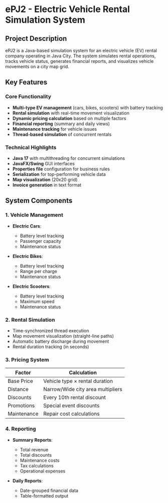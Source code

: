 # ePJ2 - Electric Vehicle Rental Simulation System

## Project Description

ePJ2 is a Java-based simulation system for an electric vehicle (EV) rental company operating in Java City. The system simulates rental operations, tracks vehicle status, generates financial reports, and visualizes vehicle movements on a city map grid.

## Key Features

### Core Functionality
- **Multi-type EV management** (cars, bikes, scooters) with battery tracking
- **Rental simulation** with real-time movement visualization
- **Dynamic pricing calculation** based on multiple factors
- **Financial reporting** (summary and daily views)
- **Maintenance tracking** for vehicle issues
- **Thread-based simulation** of concurrent rentals

### Technical Highlights
- **Java 17** with multithreading for concurrent simulations
- **JavaFX/Swing** GUI interfaces
- **Properties file** configuration for business rules
- **Serialization** for top-performing vehicle data
- **Map visualization** (20x20 grid)
- **Invoice generation** in text format

## System Components

### 1. Vehicle Management
- **Electric Cars**:
  - Battery level tracking
  - Passenger capacity
  - Maintenance status
  
- **Electric Bikes**:
  - Battery level tracking
  - Range per charge
  - Maintenance status

- **Electric Scooters**:
  - Battery level tracking
  - Maximum speed
  - Maintenance status

### 2. Rental Simulation
- Time-synchronized thread execution
- Map movement visualization (straight-line paths)
- Automatic battery discharge during movement
- Rental duration tracking (in seconds)

### 3. Pricing System
| Factor | Calculation |
|--------|-------------|
| Base Price | Vehicle type × rental duration |
| Distance | Narrow/Wide city area multipliers |
| Discounts | Every 10th rental discount |
| Promotions | Special event discounts |
| Maintenance | Repair cost calculations |

### 4. Reporting
- **Summary Reports**:
  - Total revenue
  - Total discounts
  - Maintenance costs
  - Tax calculations
  - Operational expenses

- **Daily Reports**:
  - Date-grouped financial data
  - Table-formatted output
